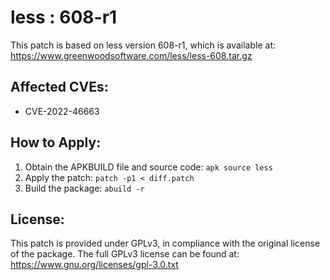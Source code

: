 # less : 608-r1

This patch is based on less version 608-r1, which is available at:
https://www.greenwoodsoftware.com/less/less-608.tar.gz

## Affected CVEs:
- CVE-2022-46663

## How to Apply:
1. Obtain the APKBUILD file and source code: `apk source less`
2. Apply the patch: `patch -p1 < diff.patch`
3. Build the package: `abuild -r`

## License:
This patch is provided under GPLv3, in compliance with the original license of the package.
The full GPLv3 license can be found at: https://www.gnu.org/licenses/gpl-3.0.txt
